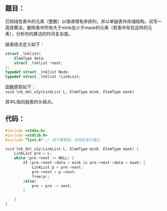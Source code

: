 ## 题目：

已知线性表中的元素（整数）以值递增有序排列，并以单链表作存储结构。试写一高效算法，删除表中所有大于mink且小于maxk的元素（若表中存在这样的元素），分析你的算法的时间复杂度。

链表结点定义如下：

```cpp
struct _lnklist{
    ElemType data;
    struct _lnklist *next;
};
typedef struct _lnklist Node;
typedef struct _lnklist *LinkList;
```

函数原型如下：  
`void lnk_del_x2y(LinkList L, ElemType mink, ElemType maxk)`

其中L指向链表的头结点。

## 代码：

```cpp
#include <stdio.h>
#include <stdlib.h>
#include "list.h" // 请不要删除，否则检查不通过

void lnk_del_x2y(LinkList L, ElemType mink, ElemType maxk) {
    LinkList pre = L;
    while (pre->next != NULL) {
        if (pre->next->data > mink && pre->next->data < maxk) {
            LinkList p = pre->next;
            pre->next = p->next;
            free(p);
        }else{
            pre = pre -> next;
        }

    }
}
```


